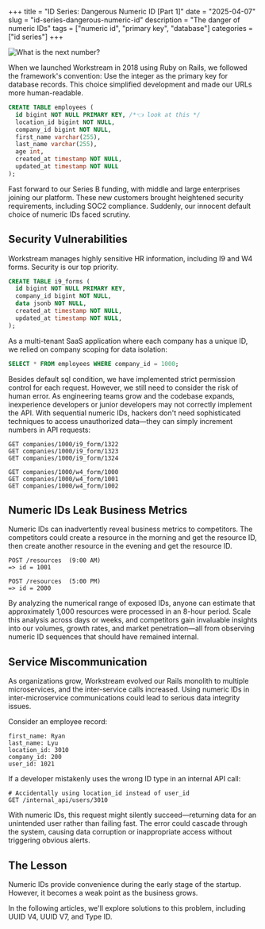 +++
title = "ID Series: Dangerous Numeric ID [Part 1]"
date = "2025-04-07"
slug = "id-series-dangerous-numeric-id"
description = "The danger of numeric IDs"
tags = ["numeric id", "primary key", "database"]
categories = ["id series"]
+++

![What is the next number?](/images/posts/2025-05/2025-05-08-what-is-the-next-number.png)

When we launched Workstream in 2018 using Ruby on Rails, we followed the framework's convention: Use the integer as the primary key for database records. This choice simplified development and made our URLs more human-readable.

```sql
CREATE TABLE employees (
  id bigint NOT NULL PRIMARY KEY, /*👈 look at this */
  location_id bigint NOT NULL,
  company_id bigint NOT NULL,
  first_name varchar(255),
  last_name varchar(255),
  age int,
  created_at timestamp NOT NULL,
  updated_at timestamp NOT NULL
);
```

Fast forward to our Series B funding, with middle and large enterprises joining our platform. These new customers brought heightened security requirements, including SOC2 compliance. Suddenly, our innocent default choice of numeric IDs faced scrutiny.

## Security Vulnerabilities

Workstream manages highly sensitive HR information, including I9 and W4 forms. Security is our top priority.

```sql
CREATE TABLE i9_forms (
  id bigint NOT NULL PRIMARY KEY,
  company_id bigint NOT NULL,
  data jsonb NOT NULL,
  created_at timestamp NOT NULL,
  updated_at timestamp NOT NULL,
);
```

As a multi-tenant SaaS application where each company has a unique ID, we relied on company scoping for data isolation:

```sql
SELECT * FROM employees WHERE company_id = 1000;
```

Besides default sql condition, we have implemented strict permission control for each request. However, we still need to consider the risk of human error. As engineering teams grow and the codebase expands, inexperience developers or junior developers may not correctly implement the API. With sequential numeric IDs, hackers don't need sophisticated techniques to access unauthorized data—they can simply increment numbers in API requests:

```text
GET companies/1000/i9_form/1322
GET companies/1000/i9_form/1323
GET companies/1000/i9_form/1324

GET companies/1000/w4_form/1000
GET companies/1000/w4_form/1001
GET companies/1000/w4_form/1002
```

## Numeric IDs Leak Business Metrics

Numeric IDs can inadvertently reveal business metrics to competitors. The competitors could create a resource in the morning and get the resource ID, then create another resource in the evening and get the resource ID.

```text
POST /resources  (9:00 AM)
=> id = 1001

POST /resources  (5:00 PM)
=> id = 2000
```

By analyzing the numerical range of exposed IDs, anyone can estimate that approximately 1,000 resources were processed in an 8-hour period. Scale this analysis across days or weeks, and competitors gain invaluable insights into our volumes, growth rates, and market penetration—all from observing numeric ID sequences that should have remained internal.

## Service Miscommunication

As organizations grow, Workstream evolved our Rails monolith to multiple microservices, and the inter-service calls increased. Using numeric IDs in inter-microservice communications could lead to serious data integrity issues.

Consider an employee record:

```text
first_name: Ryan
last_name: Lyu
location_id: 3010
company_id: 200
user_id: 1021
```

If a developer mistakenly uses the wrong ID type in an internal API call:

```
# Accidentally using location_id instead of user_id
GET /internal_api/users/3010
```

With numeric IDs, this request might silently succeed—returning data for an unintended user rather than failing fast. The error could cascade through the system, causing data corruption or inappropriate access without triggering obvious alerts.

## The Lesson

Numeric IDs provide convenience during the early stage of the startup. However, it becomes a weak point as the business grows.

In the following articles, we'll explore solutions to this problem, including UUID V4, UUID V7, and Type ID.
